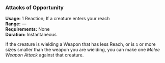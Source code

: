 ### Attacks of Opportunity
**Usage:** 1 Reaction; If a creature enters your reach  
**Range:** —  
**Requirements:** None  
**Duration:** Instantaneous  

If the creature is wielding a Weapon that has less Reach, or is `1` or more sizes smaller than the weapon you are wielding, you can make one *Melee Weapon Attack* against that creature.